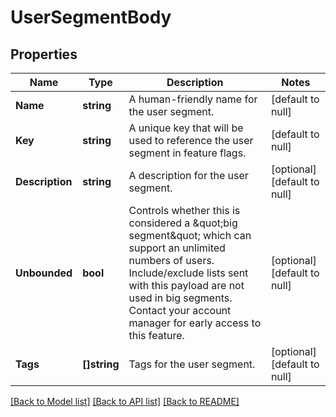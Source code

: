 # UserSegmentBody

## Properties
Name | Type | Description | Notes
------------ | ------------- | ------------- | -------------
**Name** | **string** | A human-friendly name for the user segment. | [default to null]
**Key** | **string** | A unique key that will be used to reference the user segment in feature flags. | [default to null]
**Description** | **string** | A description for the user segment. | [optional] [default to null]
**Unbounded** | **bool** | Controls whether this is considered a \&quot;big segment\&quot; which can support an unlimited numbers of users. Include/exclude lists sent with this payload are not used in big segments. Contact your account manager for early access to this feature. | [optional] [default to null]
**Tags** | **[]string** | Tags for the user segment. | [optional] [default to null]

[[Back to Model list]](../README.md#documentation-for-models) [[Back to API list]](../README.md#documentation-for-api-endpoints) [[Back to README]](../README.md)


